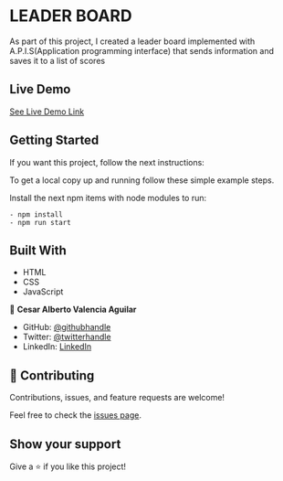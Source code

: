 # LEADER BOARD
As part of this project, I created a leader board implemented with A.P.I.S(Application programming interface) that sends information and saves it to a list of scores

## Live Demo

[See Live Demo Link](https://leaderboardscore.netlify.app/)


## Getting Started

If you want this project, follow the next instructions:

To get a local copy up and running follow these simple example steps.

Install the next npm items with node modules to run:
```
- npm install
- npm run start
```

## Built With

- HTML
- CSS
- JavaScript


👤 **Cesar Alberto Valencia Aguilar**

- GitHub: [@githubhandle](https://github.com/cvalencia1991)
- Twitter: [@twitterhandle](https://twitter.com/twitterhandle)
- LinkedIn: [LinkedIn](https://www.linkedin.com/in/cesar-valencia-aguilar/)

## 🤝 Contributing

Contributions, issues, and feature requests are welcome!

Feel free to check the [issues page](https://github.com/cvalencia1991/Leaderboard/issues).

## Show your support

Give a ⭐️ if you like this project!
